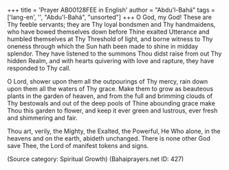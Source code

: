 +++
title = 'Prayer AB00128FEE in English'
author = "Abdu'l-Bahá"
tags = ['lang-en', '', "Abdu'l-Bahá", "unsorted"]
+++
O God, my God! These are Thy feeble servants; they are Thy loyal bondsmen and Thy handmaidens, who have bowed themselves down before Thine exalted Utterance and humbled themselves at Thy Threshold of light, and borne witness to Thy oneness through which the Sun hath been made to shine in midday splendor. They have listened to the summons Thou didst raise from out Thy hidden Realm, and with hearts quivering with love and rapture, they have responded to Thy call. 

O Lord, shower upon them all the outpourings of Thy mercy, rain down upon them all the waters of Thy grace. Make them to grow as beauteous plants in the garden of heaven, and from the full and brimming clouds of Thy bestowals and out of the deep pools of Thine abounding grace make Thou this garden to flower, and keep it ever green and lustrous, ever fresh and shimmering and fair.

Thou art, verily, the Mighty, the Exalted, the Powerful, He Who alone, in the heavens and on the earth, abideth unchanged. There is none other God save Thee, the Lord of manifest tokens and signs.

(Source category: Spiritual Growth)
(Bahaiprayers.net ID: 427)

